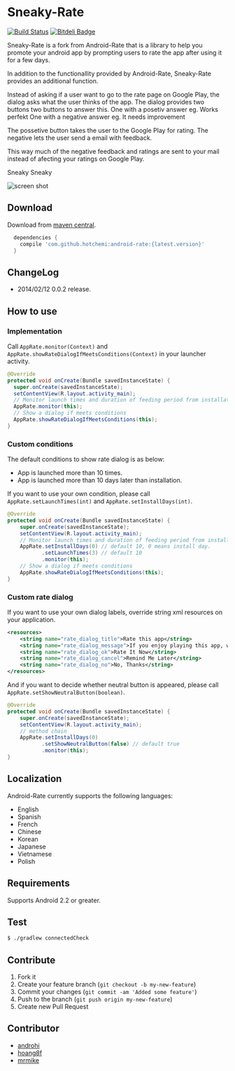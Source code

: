 Sneaky-Rate
============

[![Build Status](https://travis-ci.org/hotchemi/Android-Rate.png?branch=master)](https://travis-ci.org/hotchemi/Android-Rate)
[![Bitdeli Badge](https://d2weczhvl823v0.cloudfront.net/hotchemi/android-rate/trend.png)](https://bitdeli.com/free "Bitdeli Badge")

Sneaky-Rate is a fork from Android-Rate that is a library to help you promote your android app by prompting users to rate the app after using it for a few days.

In addition to the functionallity provided by Android-Rate, Sneaky-Rate provides an additional function.

Instead of asking if a user want to go to the rate page on Google Play, the dialog asks what the user thinks of the app.
The dialog provides two buttons two buttons to answer this. 
One with a posetiv answer eg. Works perfekt
One with a negative answer eg. It needs improvement

The possetive button takes the user to the Google Play for rating.
The negative lets the user send a email with feedback.

This way much of the negative feedback and ratings are sent to your mail instead of afecting your ratings on Google Play.

Sneaky Sneaky

![screen shot](http://f.st-hatena.com/images/fotolife/h/hotchemi/20140408/20140408114402.png)

## Download

Download from [maven central](http://search.maven.org/#browse%7C-2029320689).

```groovy
  dependencies {
    compile 'com.github.hotchemi:android-rate:{latest.version}'
  }
```

## ChangeLog

- 2014/02/12 0.0.2 release.

## How to use

### Implementation

Call `AppRate.monitor(Context)` and `AppRate.showRateDialogIfMeetsConditions(Context)` in your launcher activity.

```java
@Override
protected void onCreate(Bundle savedInstanceState) {
  super.onCreate(savedInstanceState);
  setContentView(R.layout.activity_main);
  // Monitor launch times and duration of feeding period from installation
  AppRate.monitor(this);
  // Show a dialog if meets conditions
  AppRate.showRateDialogIfMeetsConditions(this);
}
```

### Custom conditions

The default conditions to show rate dialog is as below:

* App is launched more than 10 times.
* App is launched more than 10 days later than installation.

If you want to use your own condition, please call `AppRate.setLaunchTimes(int)` and `AppRate.setInstallDays(int)`.

```java
@Override
protected void onCreate(Bundle savedInstanceState) {
    super.onCreate(savedInstanceState);
    setContentView(R.layout.activity_main);
    // Monitor launch times and duration of feeding period from installation
    AppRate.setInstallDays(0) // default 10, 0 means install day.
           .setLaunchTimes(3) // default 10
           .monitor(this);
    // Show a dialog if meets conditions
    AppRate.showRateDialogIfMeetsConditions(this);
}
```

### Custom rate dialog

If you want to use your own dialog labels, override string xml resources on your application.

```xml
<resources>
    <string name="rate_dialog_title">Rate this app</string>
    <string name="rate_dialog_message">If you enjoy playing this app, would you mind taking a moment to rate it? It won\'t take more than a minute. Thanks for your support!</string>
    <string name="rate_dialog_ok">Rate It Now</string>
    <string name="rate_dialog_cancel">Remind Me Later</string>
    <string name="rate_dialog_no">No, Thanks</string>
</resources>
```
And if you want to decide whether neutral button is appeared, please call `AppRate.setShowNeutralButton(boolean)`.

```java
@Override
protected void onCreate(Bundle savedInstanceState) {
    super.onCreate(savedInstanceState);
    setContentView(R.layout.activity_main);
    // method chain
    AppRate.setInstallDays(0)
           .setShowNeutralButton(false) // default true
           .monitor(this);
}
```

## Localization

Android-Rate currently supports the following languages:

- English
- Spanish
- French
- Chinese
- Korean
- Japanese
- Vietnamese
- Polish

## Requirements

Supports Android 2.2 or greater.

## Test

```sh
$ ./gradlew connectedCheck
```

## Contribute

1. Fork it
2. Create your feature branch (`git checkout -b my-new-feature`)
3. Commit your changes (`git commit -am 'Added some feature'`)
4. Push to the branch (`git push origin my-new-feature`)
5. Create new Pull Request

## Contributor

- [androhi](https://github.com/androhi)
- [hoang8f](https://github.com/hoang8f)
- [mrmike](https://github.com/mrmike)
